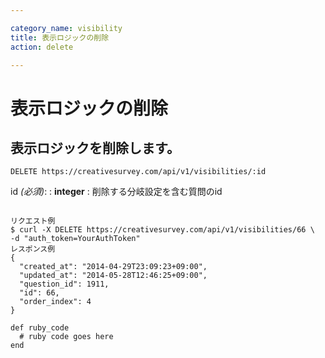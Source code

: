 ```yaml
---

category_name: visibility
title: 表示ロジックの削除
action: delete

---
```


# 表示ロジックの削除

## 表示ロジックを削除します。

`DELETE https://creativesurvey.com/api/v1/visibilities/:id`

id _(必須)_:
: __integer__
: 削除する分岐設定を含む質問のid

~~~

リクエスト例
$ curl -X DELETE https://creativesurvey.com/api/v1/visibilities/66 \
-d "auth_token=YourAuthToken"
レスポンス例
{
  "created_at": "2014-04-29T23:09:23+09:00",
  "updated_at": "2014-05-28T12:46:25+09:00",
  "question_id": 1911,
  "id": 66,
  "order_index": 4
}

~~~

~~~
def ruby_code
  # ruby code goes here
end
~~~

